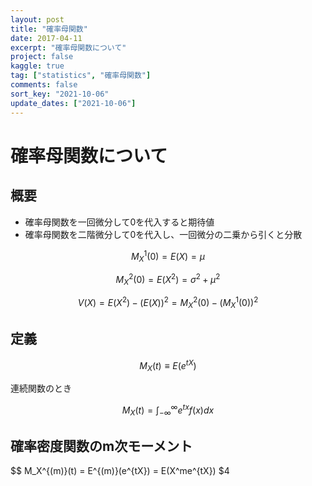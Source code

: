 ```yaml
---
layout: post
title: "確率母関数"
date: 2017-04-11
excerpt: "確率母関数について"
project: false
kaggle: true
tag: ["statistics", "確率母関数"]
comments: false
sort_key: "2021-10-06"
update_dates: ["2021-10-06"]
---
```


# 確率母関数について

## 概要
 - 確率母関数を一回微分して0を代入すると期待値
 - 確率母関数を二階微分して0を代入し、一回微分の二乗から引くと分散

$$
M_X^1(0) = E(X) = \mu
$$

$$
M_X^2(0) = E(X^2) = \sigma^2 + \mu^2
$$

$$
V(X) = E(X^2) - (E(X))^2 = M_X^2(0) - (M_X^1(0))^2
$$

## 定義

$$
M_X(t) \equiv E(e^{tX})
$$

連続関数のとき

$$
M_X(t) = \int_{-\infty}^{\infty} e^{tx} f(x) dx
$$

## 確率密度関数のm次モーメント

$$
M_X^{(m)}(t) = E^{(m)}(e^{tX}) = E(X^me^{tX})
$4


